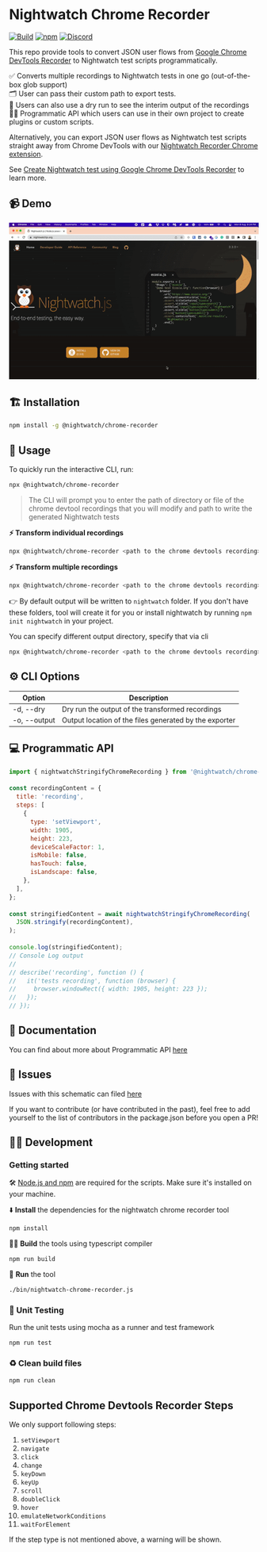 # Nightwatch Chrome Recorder

[![Build](https://github.com/vaibhavsingh97/nightwatch-chrome-recorder/actions/workflows/build.yml/badge.svg)](https://github.com/vaibhavsingh97/nightwatch-chrome-recorder/actions/workflows/build.yml)
[![npm][npm-badge]][npm]
[![Discord][discord-badge]][discord]

This repo provide tools to convert JSON user flows from [Google Chrome DevTools Recorder](https://goo.gle/devtools-recorder) to Nightwatch test scripts programmatically.

✅ Converts multiple recordings to Nightwatch tests in one go (out-of-the-box glob support)  
🗂 User can pass their custom path to export tests.  
💃 Users can also use a dry run to see the interim output of the recordings  
👨‍💻 Programmatic API which users can use in their own project to create plugins or custom scripts.

Alternatively, you can export JSON user flows as Nightwatch test scripts straight away from Chrome DevTools with our [Nightwatch Recorder Chrome extension](https://chrome.google.com/webstore/detail/nightwatch-chrome-recorde/nhbccjfogdgkahamfohokdhcnemjafjk/).

See [Create Nightwatch test using Google Chrome DevTools Recorder](https://nightwatchjs.org/guide/writing-tests/chrome-devtools-recorder.html) to learn more.

## 📹 Demo

![Nightwatch Chrome Recorder Demo](.github/assets/demo.gif)

## 🏗 Installation

```sh
npm install -g @nightwatch/chrome-recorder
```

## 🚀 Usage

To quickly run the interactive CLI, run:

```sh
npx @nightwatch/chrome-recorder
```

> The CLI will prompt you to enter the path of directory or file of the chrome devtool recordings that you will modify and path to write the generated Nightwatch tests

**⚡️ Transform individual recordings**

```sh
npx @nightwatch/chrome-recorder <path to the chrome devtools recording>
```

**⚡️ Transform multiple recordings**

```sh
npx @nightwatch/chrome-recorder <path to the chrome devtools recording>*.json
```

👉 By default output will be written to `nightwatch` folder. If you don't have these folders, tool will create it for you or install nightwatch by running `npm init nightwatch` in your project.

You can specify different output directory, specify that via cli

```sh
npx @nightwatch/chrome-recorder <path to the chrome devtools recording> --output=<folder-name>
```

## ⚙️ CLI Options

| Option       | Description                                            |
| ------------ | ------------------------------------------------------ |
| -d, --dry    | Dry run the output of the transformed recordings       |
| -o, --output | Output location of the files generated by the exporter |

## 💻 Programmatic API

```javascript
import { nightwatchStringifyChromeRecording } from '@nightwatch/chrome-recorder';

const recordingContent = {
  title: 'recording',
  steps: [
    {
      type: 'setViewport',
      width: 1905,
      height: 223,
      deviceScaleFactor: 1,
      isMobile: false,
      hasTouch: false,
      isLandscape: false,
    },
  ],
};

const stringifiedContent = await nightwatchStringifyChromeRecording(
  JSON.stringify(recordingContent),
);

console.log(stringifiedContent);
// Console Log output
//
// describe('recording', function () {
//   it('tests recording', function (browser) {
//     browser.windowRect({ width: 1905, height: 223 });
//   });
// });
```

## 📝 Documentation

You can find about more about Programmatic API [here](docs/README.md)

## 🐛 Issues

Issues with this schematic can filed [here](https://github.com/nightwatchjs/nightwatch-chrome-recorder/issues)

If you want to contribute (or have contributed in the past), feel free to add yourself to the list of contributors in the package.json before you open a PR!

## 👨‍💻 Development

### Getting started

🛠️ [Node.js and npm](https://docs.npmjs.com/downloading-and-installing-node-js-and-npm) are required for the scripts. Make sure it's installed on your machine.

⬇️ **Install** the dependencies for the nightwatch chrome recorder tool

```bash
npm install
```

👷‍♂️ **Build** the tools using typescript compiler

```bash
npm run build
```

🏃 **Run** the tool

```bash
./bin/nightwatch-chrome-recorder.js
```

### 🧪 Unit Testing

Run the unit tests using mocha as a runner and test framework

```bash
npm run test
```

### ♻️ Clean build files

```bash
npm run clean
```

## Supported Chrome Devtools Recorder Steps

We only support following steps:

1. `setViewport`
2. `navigate`
3. `click`
4. `change`
5. `keyDown`
6. `keyUp`
7. `scroll`
8. `doubleClick`
9. `hover`
10. `emulateNetworkConditions`
11. `waitForElement`

If the step type is not mentioned above, a warning will be shown.

[npm-badge]: https://img.shields.io/npm/v/@nightwatch/chrome-recorder.svg
[npm]: https://www.npmjs.com/package/@nightwatch/chrome-recorder
[discord-badge]: https://img.shields.io/discord/618399631038218240.svg?color=7389D8&labelColor=6A7EC2&logo=discord&logoColor=ffffff&style=flat-square
[discord]: https://discord.gg/SN8Da2X
